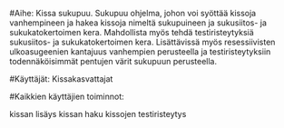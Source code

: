 #Aihe: Kissa sukupuu. Sukupuu ohjelma, johon voi syöttää kissoja vanhempineen ja hakea kissoja nimeltä sukupuineen ja sukusiitos- 
ja sukukatokertoimen kera. Mahdollista myös tehdä testiristeytyksiä sukusiitos- ja sukukatokertoimen kera. Lisättävissä myös
resessiivisten ulkoasugeenien kantajuus vanhempien perusteella ja testiristeytyksiin todennäköisimmät pentujen värit sukupuun
perusteella.

#Käyttäjät: Kissakasvattajat

#Kaikkien käyttäjien toiminnot: 

kissan lisäys
kissan haku
kissojen testiristeytys


